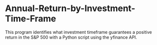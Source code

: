 # Annual-Return-by-Investment-Time-Frame
This program identifies what investment timeframe guarantees a positive return in the S&amp;P 500 with a Python script using the yfinance API.

